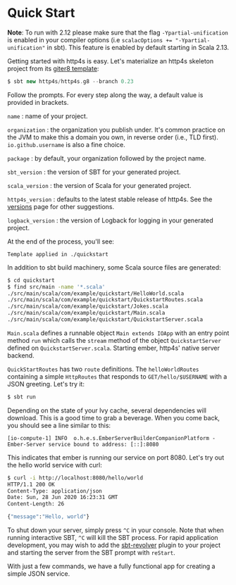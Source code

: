 # Quick Start

**Note**: To run with 2.12 please make sure that the flag `-Ypartial-unification`
is enabled in your compiler options (i.e `scalacOptions += "-Ypartial-unification"` in sbt).
This feature is enabled by default starting in Scala 2.13.


Getting started with http4s is easy.  Let's materialize an http4s
skeleton project from its [giter8 template]:

```sbt
$ sbt new http4s/http4s.g8 --branch 0.23
```

Follow the prompts.  For every step along the way, a default value is
provided in brackets.

`name`
: name of your project.

`organization`
: the organization you publish under.  It's common practice on the JVM
to make this a domain you own, in reverse order (i.e., TLD first).
`io.github.username` is also a fine choice.

`package`
: by default, your organization followed by the project name.

`sbt_version`
: the version of SBT for your generated project.

`scala_version`
: the version of Scala for your generated project.

`http4s_version`
: defaults to the latest stable release of http4s.  See
  the [versions] page for other suggestions.

`logback_version`
: the version of Logback for logging in your generated project.

At the end of the process, you'll see:

```
Template applied in ./quickstart
```

In addition to sbt build machinery, some Scala source files are
generated:

```sh
$ cd quickstart
$ find src/main -name '*.scala'
./src/main/scala/com/example/quickstart/HelloWorld.scala
./src/main/scala/com/example/quickstart/QuickstartRoutes.scala
./src/main/scala/com/example/quickstart/Jokes.scala
./src/main/scala/com/example/quickstart/Main.scala
./src/main/scala/com/example/quickstart/QuickstartServer.scala
```
`Main.scala` defines a runnable object `Main extends IOApp` with an entry point method `run`
which calls the `stream` method of the object `QuickstartServer` defined on `QuickstartServer.scala`.
Starting ember, http4s' native server backend.

`QuickStartRoutes` has two `route` definitions. The `helloWorldRoutes` containing a simple `HttpRoutes`
that responds to `GET/hello/$USERNAME` with a JSON greeting.  Let's try it:

```sh
$ sbt run
```

Depending on the state of your Ivy cache, several dependencies will
download.  This is a good time to grab a beverage.  When you come
back, you should see a line similar to this:

```
[io-compute-1] INFO  o.h.e.s.EmberServerBuilderCompanionPlatform - Ember-Server service bound to address: [::]:8080
```

This indicates that ember is running our service on port 8080. Let's try out the
hello world service with curl:

```sh
$ curl -i http://localhost:8080/hello/world
HTTP/1.1 200 OK
Content-Type: application/json
Date: Sun, 28 Jun 2020 16:23:31 GMT
Content-Length: 26

{"message":"Hello, world"}
```

To shut down your server, simply press `^C` in your console. Note that
when running interactive SBT, `^C` will kill the SBT process. For rapid
application development, you may wish to add the [sbt-revolver] plugin
to your project and starting the server from the SBT prompt with `reStart`.

With just a few commands, we have a fully functional app for creating
a simple JSON service.

[giter8 template]: https://github.com/http4s/http4s.g8
[versions]: /versions/
[sbt-revolver]: https://github.com/spray/sbt-revolver
